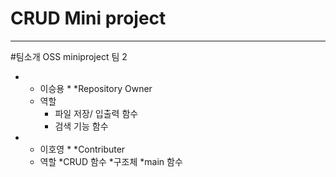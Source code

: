 # CRUD Mini project

***
#팀소개
OSS miniproject 팀 2

* * 이승용 * 
  *Repository Owner
  * 역할
    * 파일 저장/ 입출력 함수
    * 검색 기능 함수

* * 이호영 *
  *Contributer
  * 역할
    *CRUD 함수
    *구조체
    *main 함수
